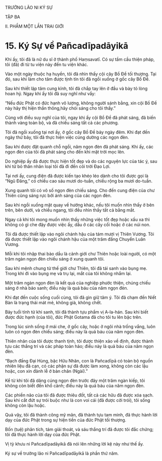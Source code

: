 TRƯỞNG LÃO NI KÝ SỰ

TẬP BA

II. PHẨM MỘT LẦN TRAI GIỚI

# 15. Ký Sự về Pañcadīpadāyikā

Khi ấy, tôi đã là nữ du sĩ ở thành phố Haṃsavatī. Có sự tầm cầu thiện pháp, tôi (đã) đi từ tu viện này đến tu viện khác.

Vào một ngày thuộc hạ huyền, tôi đã nhìn thấy cội cây Bồ Đề tối thượng. Tại đó, sau khi làm cho tâm được tịnh tín tôi đã ngồi xuống ở gốc cây Bồ Đề.

Sau khi thiết lập tâm cung kỉnh, tôi đã chắp tay lên ở đầu và bày tỏ lòng hoan hỷ. Ngay khi ấy tôi đã suy nghĩ như vầy:

“Nếu đức Phật có đức hạnh vô lượng, không người sánh bằng, xin cội Bồ Đề này hãy thị hiện thần thông,hãy chói sáng cho tôi thấy.”

Cùng với điều suy nghĩ của tôi, ngay khi ấy cội Bồ Đề đã phát sáng, đã biến thành vàng toàn bộ, và đã chiếu sáng tất cả các phương.

Tôi đã ngồi xuống tại nơi ấy, ở gốc cây Bồ Đề bảy ngày đêm. Khi đạt đến ngày thứ bảy, tôi đã thực hiện việc cúng dường các ngọn đèn.

Sau khi được đặt quanh chỗ ngồi, năm ngọn đèn đã phát sáng. Khi ấy, các ngọn đèn của tôi đã phát sáng cho đến khi mặt trời mọc lên.

Do nghiệp ấy đã được thực hiện tốt đẹp và do các nguyện lực của tác ý, sau khi từ bỏ thân nhân loại tôi đã đi đến cõi trời Đạo Lợi.

Tại nơi ấy, cung điện đã được kiến tạo khéo léo dành cho tôi được gọi là “Ngũ Đăng,” có chiều cao sáu mươi do-tuần, chiều rộng ba mươi do-tuần.

Xung quanh tôi có vô số ngọn đèn chiếu sáng. Cho đến cung điện của chư Thiên cũng sáng rực bởi ánh sáng của các ngọn đèn.

Sau khi ngồi xuống mặt quay về hướng khác, nếu tôi muốn nhìn thấy ở bên trên, bên dưới, và chiều ngang, tôi đều nhìn thấy tất cả bằng mắt.

Ngay cả khi tôi mong muốn nhìn thấy những việc tốt đẹp hoặc xấu xa thì không có gì che đậy được việc ấy, dầu ở các cây cối hoặc ở các núi non.

Tôi đã được thiết lập vào ngôi chánh hậu của tám mươi vị Thiên Vương. Tôi đã được thiết lập vào ngôi chánh hậu của một trăm đấng Chuyển Luân Vương.

Mỗi khi tôi nhập thai bào dầu là cảnh giới chư Thiên hoặc loài người, có một trăm ngàn ngọn đèn chiếu sáng ở xung quanh tôi.

Sau khi mệnh chung từ thế giới chư Thiên, tôi đã tái sanh vào bụng mẹ. Trong khi đi vào bụng mẹ và trụ lại, mắt của tôi không nhắm lại.

Một trăm ngàn ngọn đèn là kết quả của nghiệp phước thiện, chúng chiếu sáng ở nhà bảo sanh; điều này là quả báu của năm ngọn đèn.

Khi đạt đến cuộc sống cuối cùng, tôi đã gìn giữ tâm ý. Tôi đã chạm đến Niết Bàn là trạng thái mát mẻ, không già, không chết.

Bảy tuổi tính từ khi sanh, tôi đã thành tựu phẩm vị A-la-hán. Sau khi biết được đức hạnh (của tôi), đức Phật Gotama đã cho tôi tu lên bậc trên.

Trong lúc sinh sống ở mái che, ở gốc cây, hoặc ở ngôi nhà trống vắng, luôn luôn có ngọn đèn chiếu sáng; điều này là quả báu của năm ngọn đèn.

Thiên nhãn của tôi được thanh tịnh, tôi được thiện xảo về định, được thành tựu các thắng trí và các pháp toàn hảo; điều này là quả báu của năm ngọn đèn.

“Bạch đấng Đại Hùng, bậc Hữu Nhãn, con là Pañcadīpā có toàn bộ nguồn nhiên liệu đã cạn, có các phận sự đã được làm xong, không còn các lậu hoặc, con xin đảnh lễ ở bàn chân (Ngài).”

Kể từ khi tôi đã dâng cúng ngọn đèn trước đây một trăm ngàn kiếp, tôi không còn biết đến khổ cảnh; điều này là quả báu của năm ngọn đèn.

Các phiền não của tôi đã được thiêu đốt, tất cả các hữu đã được xóa sạch. Sau khi cắt đứt sự trói buộc như là con voi cái (đã được cởi trói), tôi sống không còn lậu hoặc.

Quả vậy, tôi đã thành công mỹ mãn, đã thành tựu tam minh, đã thực hành lời dạy của đức Phật trong sự hiện tiền của đức Phật tối thượng.

Bốn (tuệ) phân tích, tám giải thoát, và sáu thắng trí đã được tôi đắc chứng; tôi đã thực hành lời dạy của đức Phật.

Vị tỳ khưu ni Pañcadīpadāyikā đã nói lên những lời kệ này như thế ấy.

Ký sự về trưởng lão ni Pañcadīpadāyikā là phần thứ năm.
